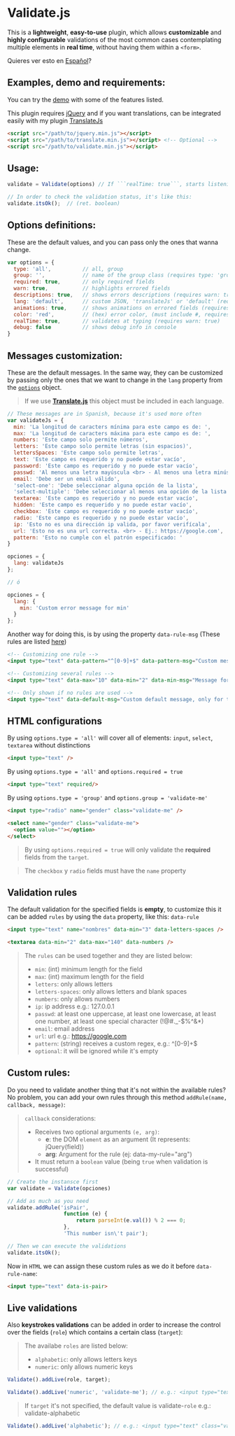 # Validate.js

This is a **lightweight**, **easy-to-use** plugin, which allows **customizable** and **highly configurable** validations of the most common cases contemplating multiple elements in **real time**, without having them within a ```<form>```.

Quieres ver esto en [Español](https://github.com/myei/validate.js/blob/master/README.md)?

## Examples, demo and requirements:

You can try the [demo](https://myei.github.io/validate.js/) with some of the features listed.

This plugin requires [jQuery](https://jquery.com/download/) and if you want translations, can be integrated easily with my plugin [TranslateJs](https://github.com/myei/translate.js)

```html
<script src="/path/to/jquery.min.js"></script>
<script src="/path/to/translate.min.js"></script> <!-- Optional -->
<script src="/path/to/validate.min.js"></script>
```

## Usage:

```javascript
validate = Validate(options) // If ```realTime: true```, starts listening in every compatible fields now.

// In order to check the validation status, it's like this:
validate.itsOk();  // (ret. boolean)
```

## Options definitions:

These are the default values, and you can pass only the ones that wanna change.

```javascript
var options = {
  type: 'all',          // all, group
  group: '',            // name of the group class (requires type: 'group')
  required: true,       // only required fields
  warn: true,           // highlights errored fields
  descriptions: true,   // shows errors descriptions (requires warn: true)
  lang: 'default',      // custom JSON, 'translateJs' or 'default' (requires warn: true and descriptions: true)
  animations: true,     // shows animations on errored fields (requires warn: true)
  color: 'red',         // (hex) error color, (must include #, requires warn: true)
  realTime: true,       // validates at typing (requires warn: true)
  debug: false          // shows debug info in console
}
```

## Messages customization:

These are the default messages. In the same way, they can be customized by passing only the ones that we want to change in the ```lang``` property from the [```options```](#options-definitions) object.

> If we use **[Translate.js](https://github.com/myei/translate.js)** this object must be included in each language.


```javascript
// These messages are in Spanish, because it's used more often
var validateJs = {
  min: 'La longitud de caracters mínima para este campo es de: ',
  max: 'La longitud de caracters máxima para este campo es de: ',
  numbers: 'Este campo solo permite números',
  letters: 'Este campo solo permite letras (sin espacios)',
  lettersSpaces: 'Este campo solo permite letras',
  text: 'Este campo es requerido y no puede estar vacío',
  password: 'Este campo es requerido y no puede estar vacío',
  passwd: 'Al menos una letra mayúscula <br> - Al menos una letra minúscula <br> - Al menos un carácter numérico <br> - Al menos un carácter especial (!@#._-$%^&*)',
  email: 'Debe ser un email válido',
  'select-one': 'Debe seleccionar alguna opción de la lista',
  'select-multiple': 'Debe seleccionar al menos una opción de la lista',
  textarea: 'Este campo es requerido y no puede estar vacío',
  hidden: 'Este campo es requerido y no puede estar vacío',
  checkbox: 'Este campo es requerido y no puede estar vacío',
  radio: 'Este campo es requerido y no puede estar vacío',
  ip: 'Esto no es una dirección ip valida, por favor verifícala',
  url: 'Esto no es una url correcta. <br> - Ej.: https://google.com',
  pattern: 'Esto no cumple con el patrón especificado: '
}

opciones = {
  lang: validateJs
};

// ó

opciones = {
  lang: {
    min: 'Custom error message for min'
  }
};
```

Another way for doing this, is by using the property ```data-rule-msg``` (These rules are listed [here](#validation-rules))

```html
<!-- Customizing one rule -->
<input type="text" data-pattern="^[0-9]+$" data-pattern-msg="Custom message, only for this field and for the specified rule">

<!-- Customizing several rules -->
<input type="text" data-max="10" data-min="2" data-min-msg="Message for min rule" data-max-msg="Message for max rule" required>

<!-- Only shown if no rules are used -->
<input type="text" data-default-msg="Custom default message, only for this field">
```

## **HTML** configurations

By using ```options.type = 'all'``` will cover all of elements: ```input```, ```select```, ```textarea``` without distinctions

```html
<input type="text" />
```

By using ```options.type = 'all'``` and ```options.required = true```

```html
<input type="text" required/>
```

By using ```options.type = 'group'``` and  ```options.group = 'validate-me'```

```html
<input type="radio" name="gender" class="validate-me" />

<select name="gender" class="validate-me">
  <option value=""></option>
</select>
```

> By using ```options.required = true``` will only validate the **required** fields from the ```target```.


> The ```checkbox``` y ```radio``` fields must have the ```name``` property


## Validation rules

The default validation for the specified fields is **empty**, to customize this it can be added ```rules``` by using the ```data``` property, like this: ```data-rule```

```html
<input type="text" name="nombres" data-min="3" data-letters-spaces />

<textarea data-min="2" data-max="140" data-numbers />
```

> The ```rules``` can be used together and they are listed below:
> - ```min```: (int) minimum length for the field
> - ```max```: (int) maximum length for the field
> - ```letters```: only allows letters
> - ```letters-spaces```: only allows letters and blank spaces
> - ```numbers```: only allows numbers
> - ```ip```: ip address e.g.: 127.0.0.1
> - ```passwd```: at least one uppercase, at least one lowercase, at least one number, at least one special character (!@#._-$%^&*)
> - ```email```: email address
> - ```url```: url e.g.: https://google.com
> - ```pattern```: (string) receives a custom regex, e.g.: ^[0-9]+$
> - ```optional```: it will be ignored while it's empty

## Custom rules:

Do you need to validate another thing that it's not within the available rules? No problem, you can add your own rules through this method `addRule(name, callback, message)`:

> `callback` considerations:
> - Receives two optional arguments `(e, arg)`:
>   - **e**: the DOM `element` as an argument (It represents: jQuery(field))
>   - **arg**: Argument for the rule (ej: data-my-rule="arg")
> - It must return a `boolean` value (being `true` when validation is successful)


```javascript
// Create the instansce first
var validate = Validate(opciones)

// Add as much as you need
validate.addRule('isPair', 
                  function (e) {
                      return parseInt(e.val()) % 2 === 0; 
                  }, 
                  'This number isn\'t pair');

// Then we can execute the validations
validate.itsOk();
```

Now in `HTML` we can assign these custom rules as we do it before `data-rule-name`:
```html
<input type="text" data-is-pair>
```



## Live validations

Also **keystrokes validations** can be added in order to increase the control over the fields (```role```) which contains a certain class (```target```):

> The availabe ```roles``` are listed below:
> - ```alphabetic```: only allows letters keys
> - ```numeric```: only allows numeric keys


```javascript
Validate().addLive(role, target);

Validate().addLive('numeric', 'validate-me'); // e.g.: <input type="text" class="validate-me">
```

> If ```target``` it's not specified, the default value is validate-```role```
> e.g.: validate-alphabetic

```javascript
Validate().addLive('alphabetic'); // e.g.: <input type="text" class="validate-alphabetic">
```
